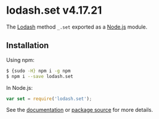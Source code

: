 # lodash.set v4.17.21

The [Lodash](https://lodash.com/) method `_.set` exported as a [Node.js](https://nodejs.org/) module.

## Installation

Using npm:
```bash
$ {sudo -H} npm i -g npm
$ npm i --save lodash.set
```

In Node.js:
```js
var set = require('lodash.set');
```

See the [documentation](https://lodash.com/docs#set) or [package source](https://github.com/lodash/lodash/blob/4.17.21-npm-packages/lodash.set) for more details.
